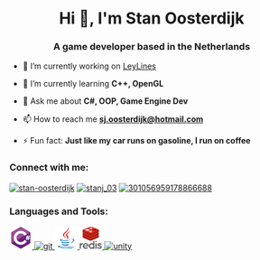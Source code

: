 <h1 align="center">Hi 👋, I'm Stan Oosterdijk</h1>
<h3 align="center">A game developer based in the Netherlands</h3>

- 🔭 I’m currently working on [LeyLines](-)

- 🌱 I’m currently learning **C++, OpenGL**

- 💬 Ask me about **C#, OOP, Game Engine Dev**

- 📫 How to reach me **sj.oosterdijk@hotmail.com**

- ⚡ Fun fact: **Just like my car runs on gasoline, I run on coffee**

<h3 align="left">Connect with me:</h3>
<p align="left">
<a href="https://linkedin.com/in/stan-oosterdijk" target="blank"><img align="center" src="https://raw.githubusercontent.com/rahuldkjain/github-profile-readme-generator/master/src/images/icons/Social/linked-in-alt.svg" alt="stan-oosterdijk" height="30" width="40" /></a>
<a href="https://instagram.com/stanj_03" target="blank"><img align="center" src="https://raw.githubusercontent.com/rahuldkjain/github-profile-readme-generator/master/src/images/icons/Social/instagram.svg" alt="stanj_03" height="30" width="40" /></a>
<a href="https://discord.gg/301056959178866688" target="blank"><img align="center" src="https://raw.githubusercontent.com/rahuldkjain/github-profile-readme-generator/master/src/images/icons/Social/discord.svg" alt="301056959178866688" height="30" width="40" /></a>
</p>

<h3 align="left">Languages and Tools:</h3>
<p align="left"> <a href="https://www.w3schools.com/cs/" target="_blank" rel="noreferrer"> <img src="https://raw.githubusercontent.com/devicons/devicon/master/icons/csharp/csharp-original.svg" alt="csharp" width="40" height="40"/> </a> <a href="https://git-scm.com/" target="_blank" rel="noreferrer"> <img src="https://www.vectorlogo.zone/logos/git-scm/git-scm-icon.svg" alt="git" width="40" height="40"/> </a> <a href="https://www.java.com" target="_blank" rel="noreferrer"> <img src="https://raw.githubusercontent.com/devicons/devicon/master/icons/java/java-original.svg" alt="java" width="40" height="40"/> </a> <a href="https://redis.io" target="_blank" rel="noreferrer"> <img src="https://raw.githubusercontent.com/devicons/devicon/master/icons/redis/redis-original-wordmark.svg" alt="redis" width="40" height="40"/> </a> <a href="https://unity.com/" target="_blank" rel="noreferrer"> <img src="https://www.vectorlogo.zone/logos/unity3d/unity3d-icon.svg" alt="unity" width="40" height="40"/> </a> </p>
